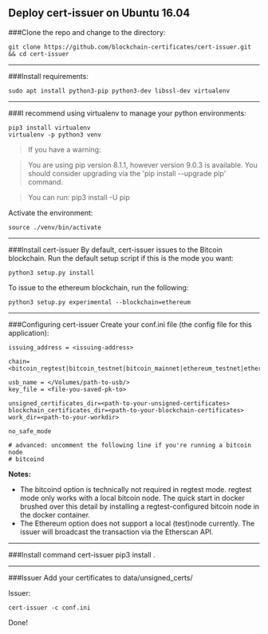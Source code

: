 Deploy cert-issuer on Ubuntu 16.04
----
###Clone the repo and change to the directory:

    git clone https://github.com/blockchain-certificates/cert-issuer.git && cd cert-issuer

----
###Install requirements:

    sudo apt install python3-pip python3-dev libssl-dev virtualenv

----
###I recommend using virtualenv to manage your python environments:

    pip3 install virtualenv
    virtualenv -p python3 venv

>If you have a warning:

>You are using pip version 8.1.1, however version 9.0.3 is available.
You should consider upgrading via the 'pip install --upgrade pip' command.

> You can run: pip3 install -U pip

Activate the environment:

    source ./venv/bin/activate

----
###Install cert-issuer
By default, cert-issuer issues to the Bitcoin blockchain. Run the default setup script if this is the mode you want:

    python3 setup.py install

To issue to the ethereum blockchain, run the following:

    python3 setup.py experimental --blockchain=ethereum

----
###Configuring cert-issuer
Create your conf.ini file (the config file for this application):

    issuing_address = <issuing-address>

    chain=<bitcoin_regtest|bitcoin_testnet|bitcoin_mainnet|ethereum_testnet|ethereum_ropsten|ethereum_mainnet|mockchain>
    
    usb_name = </Volumes/path-to-usb/>
    key_file = <file-you-saved-pk-to>

    unsigned_certificates_dir=<path-to-your-unsigned-certificates>
    blockchain_certificates_dir=<path-to-your-blockchain-certificates>
    work_dir=<path-to-your-workdir>

    no_safe_mode

    # advanced: uncomment the following line if you're running a bitcoin node
    # bitcoind

**Notes:**

* The bitcoind option is technically not required in regtest mode. regtest mode only works with a local bitcoin node. The quick start in docker brushed over this detail by installing a regtest-configured bitcoin node in the docker container.
* The Ethereum option does not support a local (test)node currently. The issuer will broadcast the transaction via the Etherscan API.

----
###Install command cert-issuer
    pip3 install .

----
###Issuer
Add your certificates to data/unsigned_certs/

Issuer:

    cert-issuer -c conf.ini

Done!
